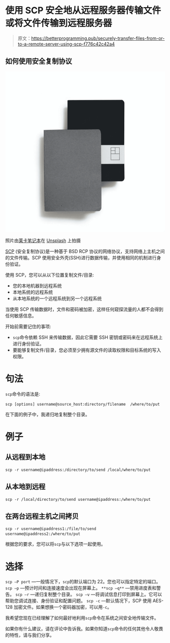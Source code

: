 # 使用 SCP 安全地从远程服务器传输文件或将文件传输到远程服务器

> 原文：<https://betterprogramming.pub/securely-transfer-files-from-or-to-a-remote-server-using-scp-f776c42c42a4>

## 如何使用安全复制协议

![](img/1efc6c5a7ae6b8b5733db4200b8834ca.png)

照片由[莱卡笔记本](https://unsplash.com/@laikanotebooks?utm_source=unsplash&utm_medium=referral&utm_content=creditCopyText)在 [Unsplash](https://unsplash.com/s/photos/transfer-file?utm_source=unsplash&utm_medium=referral&utm_content=creditCopyText) 上拍摄

[SCP](https://en.wikipedia.org/wiki/Secure_copy) (安全复制协议)是一种基于 BSD RCP 协议的网络协议，支持网络上主机之间的文件传输。SCP 使用安全外壳(SSH)进行数据传输，并使用相同的机制进行身份验证。

使用 SCP，您可以从以下位置复制文件/目录:

*   您的本地机器到远程系统
*   本地系统的远程系统
*   从本地系统的一个远程系统到另一个远程系统

当使用 SCP 传输数据时，文件和密码被加密，这样任何窥探流量的人都不会得到任何敏感信息。

开始前需要记住的事项:

*   `scp`命令依赖 SSH 来传输数据，因此它需要 SSH 密钥或密码来在远程系统上进行身份验证。
*   要能够复制文件/目录，您必须至少拥有源文件的读取权限和目标系统的写入权限。

# 句法

`scp`命令的语法是:

```
scp [options] username@source_host:directory/filename  /where/to/put
```

在下面的例子中，我递归地复制整个目录。

# 例子

## 从远程到本地

```
scp -r username@ipaddress:/directory/to/send /local/where/to/put
```

## 从本地到远程

```
scp -r /local/directory/to/send username@ipaddress:/where/to/put
```

## 在两台远程主机之间拷贝

```
scp -r username@ipaddress1:/file/to/send username@ipaddress2:/where/to/put
```

根据您的要求，您可以将`scp`与以下选项一起使用。

# 选择

`scp –P port` —一般情况下，`scp`的默认端口为 22。您也可以指定特定的端口。
`scp –p` —预计时间和连接速度会出现在屏幕上。
`**scp –q**` —禁用进度表和警告。
`scp –r` —递归复制整个目录。
`scp –v` —将调试信息打印到屏幕上。它可以帮助您调试连接、身份验证和配置问题。
`scp -c` —默认情况下，SCP 使用 AES-128 加密文件。如果想换一个密码器加密，可以用`-c`。

我希望您现在已经理解了如何最好地利用`scp`命令在系统之间安全地传输文件。

如果你有什么建议，请在评论中告诉我。如果你知道`scp`命令的任何其他令人敬畏的特性，请与我们分享。